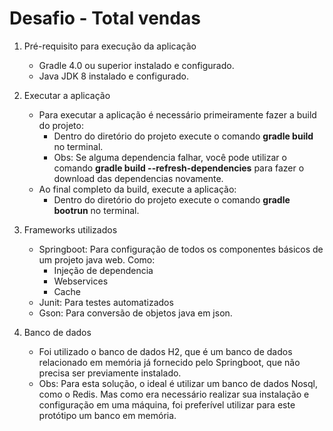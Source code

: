 # Desafio - Total vendas

1) Pré-requisito para execução da aplicação
    * Gradle 4.0 ou superior instalado e configurado.
   	* Java JDK 8 instalado e configurado.

2) Executar a aplicação
    * Para executar a aplicação é necessário primeiramente fazer a build do projeto:
      * Dentro do diretório do projeto execute o comando <strong>gradle build</strong> no terminal.
      * Obs: Se alguma dependencia falhar, você pode utilizar o comando <strong>gradle build --refresh-dependencies</strong> para fazer o download das dependencias novamente.
    * Ao final completo da build, execute a aplicação:
      * Dentro do diretório do projeto execute o comando <strong>gradle bootrun</strong> no terminal.

3) Frameworks utilizados
   * Springboot: Para configuração de todos os componentes básicos de um projeto java web. Como:
      * Injeção de dependencia
      * Webservices
      * Cache
   * Junit: Para testes automatizados
   * Gson: Para conversão de objetos java em json.
   
4) Banco de dados
   * Foi utilizado o banco de dados H2, que é um banco de dados relacionado em memória já fornecido pelo Springboot, que não precisa ser previamente instalado.
   * Obs: Para esta solução, o ideal é utilizar um banco de dados Nosql, como o Redis. Mas como era necessário realizar sua instalação e configuração em uma máquina, foi preferível utilizar para este protótipo um banco em memória.
